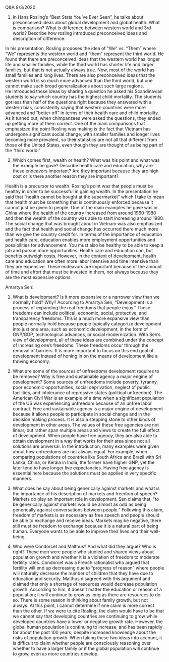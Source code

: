Q&A 9/3/2020

1. In Hans Rosling’s “Best Stats You’ve Ever Seen”, he talks about preconceived ideas about global development and global health.
What is comparison?  What is difference between western world and 3rd world?
Describe how rosling introduced preconceived ideas and description of difference.

In his presentation, Rosling proposes the idea of “We” vs. “Them” where “We” represents the western world and “them” represent the third world.  He found that there are preconceived ideas that the western world has longer life and smaller families, while the third world has shorter life and larger families, but that is not actually always true.  Now, most of the world has small families and long lives.  There are also preconceived ideas that the western world is so much more advanced than the third world, but one cannot make such broad generalizations about such large regions.  
He introduced these ideas by sharing a question he asked his Scandinavian students to say which country has the highest child mortality.  The students got less than half of the questions right because they answered with a western bias, consistently saying that western countries were more advanced and “better off” in terms of their health care and child mortality.  As it turned out, when chimpanzees were asked the questions, they ended up getting more of them correct.  One of the main comparisons that emphasized the point Rosling was making is the fact that Vietnam has undergone significant social change, with smaller families and longer lives becoming more prevalent, so their statistics are not all that different from those of the United States, even though they are thought of as being part of the “third world.” 

2. Which comes first, wealth or health?  What was his point and what was the example he gave?  Describe health care and education, why are these endeavors important?  Are they important because they are high cost or is there another reason they are important?

Health is a precursor to wealth.  Rosing’s point was that people must be healthy in order to be successful in gaining wealth.  In the presentation he said that “health cannot be bought at the supermarket” which I take to mean that health must be something that is continuously enforced because it cannot just be given to people.  One of the main examples he gave was in China where the health of the country increased from around 1960-1980 and then the wealth of the country was able to start increasing around 1980.  The social change that was brought about in Vietnam was also emphasized and the fact that health and social change has occurred there much more than we give the country credit for.
In terms of the importance of education and health care, education enables more employment opportunities and possibilities for advancement.  You must also be healthy to be able to keep a job and pursue more opportunities.  Health care and education can, but benefits outweigh costs.  However, in the context of development, health care and education are often more labor intensive and time intensive than they are expensive.  These endeavors are important because of the amount of time and effort that must be invested in them, not always because they are the most expensive options.

Amartya Sen:
1. What is development?  Is it more expansive or a narrower view than we normally hold?  Why?
According to Amartya Sen, “Development is a process of expanding the real freedoms that people enjoy.”  These freedoms can include political, economic, social, protective, and transparency freedoms.  This is a much more expansive view than people normally hold because people typically categorize development into just one area, such as economic development, in the form of GNP/GDP, technological advances, or social modernization.  With Sen’s view of development, all of these ideas are combined under the concept of increasing one’s freedoms.
These freedoms occur through the removal of barriers.  It is more important to focus on this end goal of development instead of honing in on the means of development like a thriving economy.

2. What are some of the sources of unfreedoms development requires to be removed? Why is free and sustainable agency a major engine of development?
Some sources of unfreedoms include poverty, tyranny, poor economic opportunities, social deprivation, neglect of public facilities, and intolerance of repressive states (political unfreedom).  The American Civil War is an example of a time when a significant population of the US was experiencing unfreedom because of an unfree labor contract.
Free and sustainable agency is a major engine of development because it allows people to participate in social change and in the decision making process.  It is also a stepping stone to other kinds of development in other areas.  The values of these free agencies are not linear, but rather span multiple areas and views to create the full effect of development.  When people have free agency, they are also able to obtain development in a way that works for their area since not all solutions are universal.
In the introduction, many examples were given about how unfreedoms are not always equal.  For example, when comparing populations of countries like South Africa and Brazil with Sri Lanka, China, or Kerala in India, the former have higher GNP, yet the later tend to have longer live expectancies.  Having free agency is essential here because the solutions must be applied in very specific manners.

3. What does he say about being generically against markets and what is the importance of his description of markets and freedom of speech?
Markets do play an important role in development.  Sen claims that, “to be generically against markets would be almost as odd as being generically against conversations between people.”
Following this claim, freedom of markets is as necessary as free speech and people should be able to exchange and receive ideas.  Markets may be negative, there still must be freedom to exchange because it is a natural part of being human.  Everyone wants to be able to improve their lives and their well-being.

4. Who were Condorcet and Malthus?  And what did they argue?  Who is right?
These men were people who studied and shared views about population growth and whether it is a violation of freedom to moderate fertility rates.
Condorcet was a French rationalist who argued that fertility will end up decreasing due to “progress of reason” where people will naturally decrease the number of children that they have due to education and security.
Malthus disagreed with this argument and claimed that only a shortage of resources would decrease population growth.  According to him, it doesn’t matter the education or reason of a population; it will continue to grow as long as there are resources to do so.  There is some reason in thinking about family growth, but not always.
At this point, I cannot determine if one claim is more correct than the other.  If we were to cite Rosling, the claim would have to be that we cannot say that developing countries are continuing to grow while developed countries have a lower or negative growth rate.  However, the global human population is continuing to increase, and has been rapidly for about the past 100 years, despite increased knowledge about the risks of population growth.  When taking these two ideas into account, it is difficult to claim whether people are consciously reasoning over whether to have a larger family or if the global population will continue to grow, even as more countries develop.


